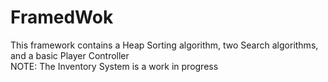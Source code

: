 # FramedWok
This framework contains a Heap Sorting algorithm, two Search algorithms, and a basic Player Controller  
NOTE: The Inventory System is a work in progress
